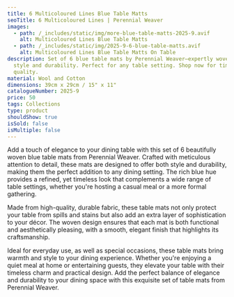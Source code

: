 ```yaml
---
title: 6 Multicoloured Lines Blue Table Matts
seoTitle: 6 Multicoloured Lines | Perennial Weaver
images:
  - path: /_includes/static/img/more-blue-table-matts-2025-9.avif
    alt: Multicoloured Lines Blue Table Matts
  - path: /_includes/static/img/2025-9-6-blue-table-matts.avif
    alt: Multicoloured Lines Blue Table Matts On Table
description: Set of 6 blue table mats by Perennial Weaver—expertly woven for
  style and durability. Perfect for any table setting. Shop now for timeless
  quality.
material: Wool and Cotton
dimensions: 39cm x 29cm / 15" x 11"
catalogueNumber: 2025-9
price: 50
tags: Collections
type: product
shouldShow: true
isSold: false
isMultiple: false
---
```

Add a touch of elegance to your dining table with this set of 6 beautifully woven blue table mats from Perennial Weaver. Crafted with meticulous attention to detail, these mats are designed to offer both style and durability, making them the perfect addition to any dining setting. The rich blue hue provides a refined, yet timeless look that complements a wide range of table settings, whether you're hosting a casual meal or a more formal gathering.

Made from high-quality, durable fabric, these table mats not only protect your table from spills and stains but also add an extra layer of sophistication to your décor. The woven design ensures that each mat is both functional and aesthetically pleasing, with a smooth, elegant finish that highlights its craftsmanship.

Ideal for everyday use, as well as special occasions, these table mats bring warmth and style to your dining experience. Whether you're enjoying a quiet meal at home or entertaining guests, they elevate your table with their timeless charm and practical design. Add the perfect balance of elegance and durability to your dining space with this exquisite set of table mats from Perennial Weaver.

